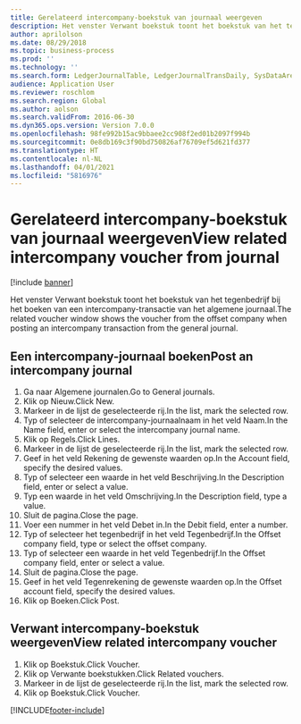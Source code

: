 ```yaml
---
title: Gerelateerd intercompany-boekstuk van journaal weergeven
description: Het venster Verwant boekstuk toont het boekstuk van het tegenbedrijf bij het boeken van een intercompany-transactie van het algemene journaal.
author: aprilolson
ms.date: 08/29/2018
ms.topic: business-process
ms.prod: ''
ms.technology: ''
ms.search.form: LedgerJournalTable, LedgerJournalTransDaily, SysDataAreaSelectLookup, LedgerTransVoucher, LedgerTransRelatedVouchers
audience: Application User
ms.reviewer: roschlom
ms.search.region: Global
ms.author: aolson
ms.search.validFrom: 2016-06-30
ms.dyn365.ops.version: Version 7.0.0
ms.openlocfilehash: 98fe992b15ac9bbaee2cc908f2ed01b2097f994b
ms.sourcegitcommit: 0e8db169c3f90bd750826af76709ef5d621fd377
ms.translationtype: HT
ms.contentlocale: nl-NL
ms.lasthandoff: 04/01/2021
ms.locfileid: "5816976"
---
```

# <a name="view-related-intercompany-voucher-from-journal"></a><span data-ttu-id="42c7d-103">Gerelateerd intercompany-boekstuk van journaal weergeven</span><span class="sxs-lookup"><span data-stu-id="42c7d-103">View related intercompany voucher from journal</span></span>

[!include [banner](../../includes/banner.md)]

<span data-ttu-id="42c7d-104">Het venster Verwant boekstuk toont het boekstuk van het tegenbedrijf bij het boeken van een intercompany-transactie van het algemene journaal.</span><span class="sxs-lookup"><span data-stu-id="42c7d-104">The related voucher window shows the voucher from the offset company when posting an intercompany transaction from the general journal.</span></span>


## <a name="post-an-intercompany-journal"></a><span data-ttu-id="42c7d-105">Een intercompany-journaal boeken</span><span class="sxs-lookup"><span data-stu-id="42c7d-105">Post an intercompany journal</span></span>
1. <span data-ttu-id="42c7d-106">Ga naar Algemene journalen.</span><span class="sxs-lookup"><span data-stu-id="42c7d-106">Go to General journals.</span></span>
2. <span data-ttu-id="42c7d-107">Klik op Nieuw.</span><span class="sxs-lookup"><span data-stu-id="42c7d-107">Click New.</span></span>
3. <span data-ttu-id="42c7d-108">Markeer in de lijst de geselecteerde rij.</span><span class="sxs-lookup"><span data-stu-id="42c7d-108">In the list, mark the selected row.</span></span>
4. <span data-ttu-id="42c7d-109">Typ of selecteer de intercompany-journaalnaam in het veld Naam.</span><span class="sxs-lookup"><span data-stu-id="42c7d-109">In the Name field, enter or select the intercompany journal name.</span></span>
5. <span data-ttu-id="42c7d-110">Klik op Regels.</span><span class="sxs-lookup"><span data-stu-id="42c7d-110">Click Lines.</span></span>
6. <span data-ttu-id="42c7d-111">Markeer in de lijst de geselecteerde rij.</span><span class="sxs-lookup"><span data-stu-id="42c7d-111">In the list, mark the selected row.</span></span>
7. <span data-ttu-id="42c7d-112">Geef in het veld Rekening de gewenste waarden op.</span><span class="sxs-lookup"><span data-stu-id="42c7d-112">In the Account field, specify the desired values.</span></span>
8. <span data-ttu-id="42c7d-113">Typ of selecteer een waarde in het veld Beschrijving.</span><span class="sxs-lookup"><span data-stu-id="42c7d-113">In the Description field, enter or select a value.</span></span>
9. <span data-ttu-id="42c7d-114">Typ een waarde in het veld Omschrijving.</span><span class="sxs-lookup"><span data-stu-id="42c7d-114">In the Description field, type a value.</span></span>
10. <span data-ttu-id="42c7d-115">Sluit de pagina.</span><span class="sxs-lookup"><span data-stu-id="42c7d-115">Close the page.</span></span>
11. <span data-ttu-id="42c7d-116">Voer een nummer in het veld Debet in.</span><span class="sxs-lookup"><span data-stu-id="42c7d-116">In the Debit field, enter a number.</span></span>
12. <span data-ttu-id="42c7d-117">Typ of selecteer het tegenbedrijf in het veld Tegenbedrijf.</span><span class="sxs-lookup"><span data-stu-id="42c7d-117">In the Offset company field, type or select the offset company.</span></span>
13. <span data-ttu-id="42c7d-118">Typ of selecteer een waarde in het veld Tegenbedrijf.</span><span class="sxs-lookup"><span data-stu-id="42c7d-118">In the Offset company field, enter or select a value.</span></span>
14. <span data-ttu-id="42c7d-119">Sluit de pagina.</span><span class="sxs-lookup"><span data-stu-id="42c7d-119">Close the page.</span></span>
15. <span data-ttu-id="42c7d-120">Geef in het veld Tegenrekening de gewenste waarden op.</span><span class="sxs-lookup"><span data-stu-id="42c7d-120">In the Offset account field, specify the desired values.</span></span>
16. <span data-ttu-id="42c7d-121">Klik op Boeken.</span><span class="sxs-lookup"><span data-stu-id="42c7d-121">Click Post.</span></span>

## <a name="view-related-intercompany-voucher"></a><span data-ttu-id="42c7d-122">Verwant intercompany-boekstuk weergeven</span><span class="sxs-lookup"><span data-stu-id="42c7d-122">View related intercompany voucher</span></span>
1. <span data-ttu-id="42c7d-123">Klik op Boekstuk.</span><span class="sxs-lookup"><span data-stu-id="42c7d-123">Click Voucher.</span></span>
2. <span data-ttu-id="42c7d-124">Klik op Verwante boekstukken.</span><span class="sxs-lookup"><span data-stu-id="42c7d-124">Click Related vouchers.</span></span>
3. <span data-ttu-id="42c7d-125">Markeer in de lijst de geselecteerde rij.</span><span class="sxs-lookup"><span data-stu-id="42c7d-125">In the list, mark the selected row.</span></span>
4. <span data-ttu-id="42c7d-126">Klik op Boekstuk.</span><span class="sxs-lookup"><span data-stu-id="42c7d-126">Click Voucher.</span></span>



[!INCLUDE[footer-include](../../../includes/footer-banner.md)]
